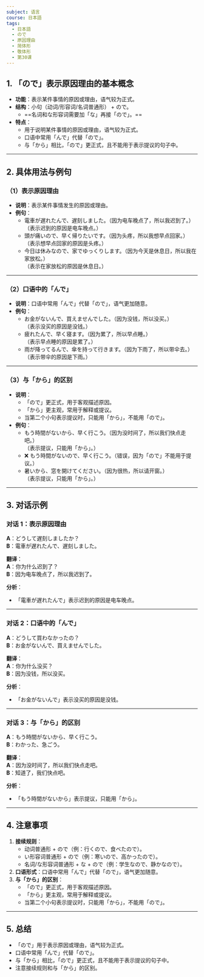 ```yaml
---
subject: 语言
course: 日本語
tags:
  - 日本語
  - ので
  - 原因理由
  - 简体形
  - 敬体形
  - 第30课
---
```


## 1. **「ので」表示原因理由的基本概念**

- **功能**：表示某件事情的原因或理由，语气较为正式。
- **结构**：小句（动词/形容词/名词普通形） + ので。
  - ==名词和な形容词需要加「な」再接「ので」。==
- **特点**：
  - 用于说明某件事情的原因或理由，语气较为正式。
  - 口语中常用「んで」代替「ので」。
  - 与「から」相比，「ので」更正式，且不能用于表示提议的句子中。

---

## 2. **具体用法与例句**

### （1）**表示原因理由**
- **说明**：表示某件事情发生的原因或理由。
- **例句**：
  - 電車が遅れたんで、遅刻しました。（因为电车晚点了，所以我迟到了。）  
    （表示迟到的原因是电车晚点。）
  - 頭が痛いので、早く帰りたいです。（因为头疼，所以我想早点回家。）  
    （表示想早点回家的原因是头疼。）
  - 今日は休みなので、家でゆっくりします。（因为今天是休息日，所以我在家放松。）  
    （表示在家放松的原因是休息日。）

---

### （2）**口语中的「んで」**
- **说明**：口语中常用「んで」代替「ので」，语气更加随意。
- **例句**：
  - お金がないんで、買えませんでした。（因为没钱，所以没买。）  
    （表示没买的原因是没钱。）
  - 疲れたんで、早く寝ます。（因为累了，所以早点睡。）  
    （表示早点睡的原因是累了。）
  - 雨が降ってるんで、傘を持って行きます。（因为下雨了，所以带伞去。）  
    （表示带伞的原因是下雨。）

---

### （3）**与「から」的区别**
- **说明**：
  - 「ので」更正式，用于客观描述原因。
  - 「から」更主观，常用于解释或提议。
  - 当第二个小句表示提议时，只能用「から」，不能用「ので」。
- **例句**：
  - もう時間がないから、早く行こう。（因为没时间了，所以我们快点走吧。）  
    （表示提议，只能用「から」。）
  - ❌ もう時間がないので、早く行こう。（错误，因为「ので」不能用于提议。）
  - 暑いから、窓を開けてください。（因为很热，所以请开窗。）  
    （表示提议，只能用「から」。）

---

## 3. **对话示例**

### 对话 1：表示原因理由
**A**：どうして遅刻しましたか？  
**B**：電車が遅れたんで、遅刻しました。

**翻译**：  
**A**：你为什么迟到了？  
**B**：因为电车晚点了，所以我迟到了。

**分析**：
- 「電車が遅れたんで」表示迟到的原因是电车晚点。

---

### 对话 2：口语中的「んで」
**A**：どうして買わなかったの？  
**B**：お金がないんで、買えませんでした。

**翻译**：  
**A**：你为什么没买？  
**B**：因为没钱，所以没买。

**分析**：
- 「お金がないんで」表示没买的原因是没钱。

---

### 对话 3：与「から」的区别
**A**：もう時間がないから、早く行こう。  
**B**：わかった、急ごう。

**翻译**：  
**A**：因为没时间了，所以我们快点走吧。  
**B**：知道了，我们快点吧。

**分析**：
- 「もう時間がないから」表示提议，只能用「から」。

---

## 4. **注意事项**
1. **接续规则**：
   - 动词普通形 + ので（例：行くので、食べたので）。
   - い形容词普通形 + ので（例：寒いので、高かったので）。
   - 名词/な形容词普通形 + な + ので（例：学生なので、静かなので）。
2. **口语形式**：口语中常用「んで」代替「ので」，语气更加随意。
3. **与「から」的区别**：
   - 「ので」更正式，用于客观描述原因。
   - 「から」更主观，常用于解释或提议。
   - 当第二个小句表示提议时，只能用「から」，不能用「ので」。

---

## 5. **总结**
- 「ので」用于表示原因或理由，语气较为正式。
- 口语中常用「んで」代替「ので」。
- 与「から」相比，「ので」更正式，且不能用于表示提议的句子中。
- 注意接续规则和与「から」的区别。